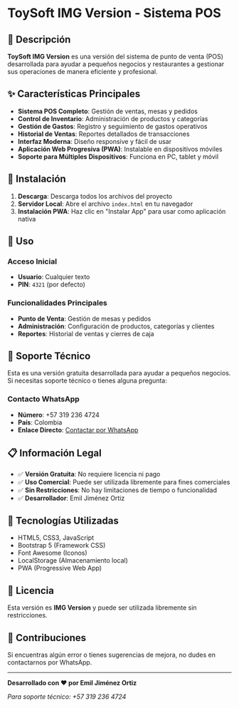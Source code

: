 # ToySoft IMG Version - Sistema POS

## 🎯 Descripción

**ToySoft IMG Version** es una versión del sistema de punto de venta (POS) desarrollada para ayudar a pequeños negocios y restaurantes a gestionar sus operaciones de manera eficiente y profesional.

## ✨ Características Principales

- **Sistema POS Completo**: Gestión de ventas, mesas y pedidos
- **Control de Inventario**: Administración de productos y categorías
- **Gestión de Gastos**: Registro y seguimiento de gastos operativos
- **Historial de Ventas**: Reportes detallados de transacciones
- **Interfaz Moderna**: Diseño responsive y fácil de usar
- **Aplicación Web Progresiva (PWA)**: Instalable en dispositivos móviles
- **Soporte para Múltiples Dispositivos**: Funciona en PC, tablet y móvil

## 🚀 Instalación

1. **Descarga**: Descarga todos los archivos del proyecto
2. **Servidor Local**: Abre el archivo `index.html` en tu navegador
3. **Instalación PWA**: Haz clic en "Instalar App" para usar como aplicación nativa

## 📱 Uso

### Acceso Inicial
- **Usuario**: Cualquier texto
- **PIN**: `4321` (por defecto)

### Funcionalidades Principales
- **Punto de Venta**: Gestión de mesas y pedidos
- **Administración**: Configuración de productos, categorías y clientes
- **Reportes**: Historial de ventas y cierres de caja

## 💬 Soporte Técnico

Esta es una versión gratuita desarrollada para ayudar a pequeños negocios. Si necesitas soporte técnico o tienes alguna pregunta:

### Contacto WhatsApp
- **Número**: +57 319 236 4724
- **País**: Colombia
- **Enlace Directo**: [Contactar por WhatsApp](https://wa.me/573192364724)

## 📋 Información Legal

- ✅ **Versión Gratuita**: No requiere licencia ni pago
- ✅ **Uso Comercial**: Puede ser utilizada libremente para fines comerciales
- ✅ **Sin Restricciones**: No hay limitaciones de tiempo o funcionalidad
- ✅ **Desarrollador**: Emil Jiménez Ortiz

## 🔧 Tecnologías Utilizadas

- HTML5, CSS3, JavaScript
- Bootstrap 5 (Framework CSS)
- Font Awesome (Iconos)
- LocalStorage (Almacenamiento local)
- PWA (Progressive Web App)

## 📄 Licencia

Esta versión es **IMG Version** y puede ser utilizada libremente sin restricciones.

## 🤝 Contribuciones

Si encuentras algún error o tienes sugerencias de mejora, no dudes en contactarnos por WhatsApp.

---

**Desarrollado con ❤️ por Emil Jiménez Ortiz**

*Para soporte técnico: +57 319 236 4724* 